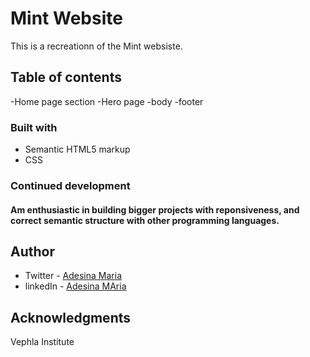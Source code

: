 
# Mint Website

This is a recreationn of the Mint websiste. 

## Table of contents
  -Home page section
  -Hero page
  -body
  -footer

### Built with

- Semantic HTML5 markup
- CSS 

### Continued development

#### Am enthusiastic in building bigger projects with reponsiveness, and correct semantic structure with other programming languages.

## Author

- Twitter - [Adesina Maria](https://x.com/Omolomar?t=hhudE)
- linkedIn - [Adesina MAria](https://www.linkedin.com/in/maria-adesina-04291223a)

## Acknowledgments

Vephla Institute
